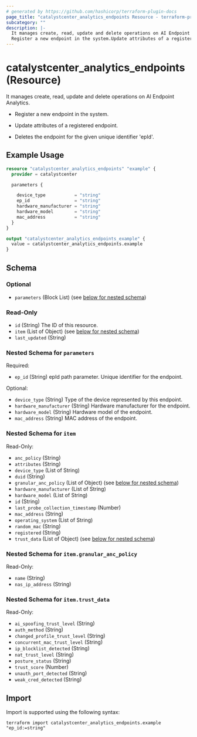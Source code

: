 ```yaml
---
# generated by https://github.com/hashicorp/terraform-plugin-docs
page_title: "catalystcenter_analytics_endpoints Resource - terraform-provider-catalystcenter"
subcategory: ""
description: |-
  It manages create, read, update and delete operations on AI Endpoint Analytics.
  Register a new endpoint in the system.Update attributes of a registered endpoint.Deletes the endpoint for the given unique identifier 'epId'.
---
```


# catalystcenter_analytics_endpoints (Resource)

It manages create, read, update and delete operations on AI Endpoint Analytics.

- Register a new endpoint in the system.

- Update attributes of a registered endpoint.

- Deletes the endpoint for the given unique identifier 'epId'.

## Example Usage

```terraform
resource "catalystcenter_analytics_endpoints" "example" {
  provider = catalystcenter

  parameters {

    device_type           = "string"
    ep_id                 = "string"
    hardware_manufacturer = "string"
    hardware_model        = "string"
    mac_address           = "string"
  }
}

output "catalystcenter_analytics_endpoints_example" {
  value = catalystcenter_analytics_endpoints.example
}
```

<!-- schema generated by tfplugindocs -->
## Schema

### Optional

- `parameters` (Block List) (see [below for nested schema](#nestedblock--parameters))

### Read-Only

- `id` (String) The ID of this resource.
- `item` (List of Object) (see [below for nested schema](#nestedatt--item))
- `last_updated` (String)

<a id="nestedblock--parameters"></a>
### Nested Schema for `parameters`

Required:

- `ep_id` (String) epId path parameter. Unique identifier for the endpoint.

Optional:

- `device_type` (String) Type of the device represented by this endpoint.
- `hardware_manufacturer` (String) Hardware manufacturer for the endpoint.
- `hardware_model` (String) Hardware model of the endpoint.
- `mac_address` (String) MAC address of the endpoint.


<a id="nestedatt--item"></a>
### Nested Schema for `item`

Read-Only:

- `anc_policy` (String)
- `attributes` (String)
- `device_type` (List of String)
- `duid` (String)
- `granular_anc_policy` (List of Object) (see [below for nested schema](#nestedobjatt--item--granular_anc_policy))
- `hardware_manufacturer` (List of String)
- `hardware_model` (List of String)
- `id` (String)
- `last_probe_collection_timestamp` (Number)
- `mac_address` (String)
- `operating_system` (List of String)
- `random_mac` (String)
- `registered` (String)
- `trust_data` (List of Object) (see [below for nested schema](#nestedobjatt--item--trust_data))

<a id="nestedobjatt--item--granular_anc_policy"></a>
### Nested Schema for `item.granular_anc_policy`

Read-Only:

- `name` (String)
- `nas_ip_address` (String)


<a id="nestedobjatt--item--trust_data"></a>
### Nested Schema for `item.trust_data`

Read-Only:

- `ai_spoofing_trust_level` (String)
- `auth_method` (String)
- `changed_profile_trust_level` (String)
- `concurrent_mac_trust_level` (String)
- `ip_blocklist_detected` (String)
- `nat_trust_level` (String)
- `posture_status` (String)
- `trust_score` (Number)
- `unauth_port_detected` (String)
- `weak_cred_detected` (String)

## Import

Import is supported using the following syntax:

```shell
terraform import catalystcenter_analytics_endpoints.example "ep_id:=string"
```
